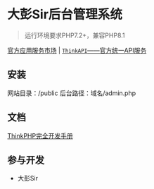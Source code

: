 大彭Sir后台管理系统
===============

> 运行环境要求PHP7.2+，兼容PHP8.1

[官方应用服务市场](https://market.topthink.com) | [`ThinkAPI`——官方统一API服务](https://docs.topthink.com/think-api)

## 安装

网站目录：/public
后台路径：域名/admin.php

## 文档

[ThinkPHP完全开发手册](https://www.kancloud.cn/manual/thinkphp6_0/content)

## 参与开发
* 大彭Sir
